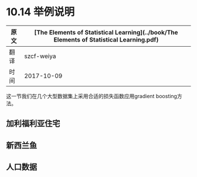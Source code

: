 # 10.14 举例说明

| 原文   | [The Elements of Statistical Learning](../book/The Elements of Statistical Learning.pdf) |
| ---- | ---------------------------------------- |
| 翻译   | szcf-weiya                               |
| 时间   | 2017-10-09                           |

这一节我们在几个大型数据集上采用合适的损失函数应用gradient boosting方法。

## 加利福利亚住宅

## 新西兰鱼

## 人口数据
